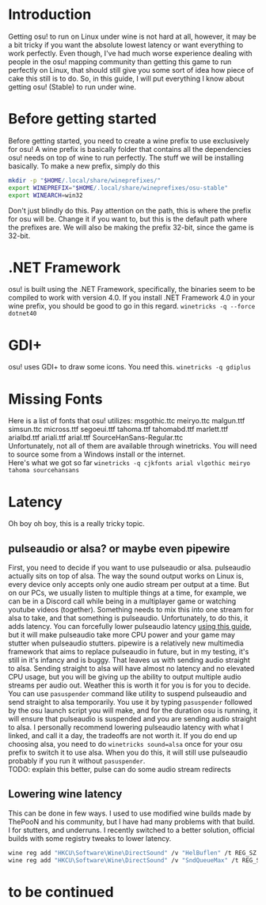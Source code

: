 # Introduction
Getting osu! to run on Linux under wine is not hard at all, however, it may be a bit tricky if you want the absolute lowest latency or want everything to work perfectly. Even though, I've had much worse experience dealing with people in the osu! mapping community than getting this game to run perfectly on Linux, that should still give you some sort of idea how piece of cake this still is to do. So, in this guide, I will put everything I know about getting osu! (Stable) to run under wine.

# Before getting started
Before getting started, you need to create a wine prefix to use exclusively for osu! A wine prefix is basically folder that contains all the dependencies osu! needs on top of wine to run perfectly. The stuff we will be installing basically. To make a new prefix, simply do this  
```sh
mkdir -p "$HOME/.local/share/wineprefixes/"
export WINEPREFIX="$HOME/.local/share/wineprefixes/osu-stable"
export WINEARCH=win32 
```
Don't just blindly do this. Pay attention on the path, this is where the prefix for osu will be. Change it if you want to, but this is the default path where the prefixes are. We will also be making the prefix 32-bit, since the game is 32-bit.

# .NET Framework
osu! is built using the .NET Framework, specifically, the binaries seem to be compiled to work with version 4.0. If you install .NET Framework 4.0 in your wine prefix, you should be good to go in this regard. `winetricks -q --force dotnet40`

# GDI+
osu! uses GDI+ to draw some icons. You need this. `winetricks -q gdiplus`

# Missing Fonts
Here is a list of fonts that osu! utilizes: msgothic.ttc meiryo.ttc malgun.ttf simsun.ttc micross.ttf segoeui.ttf tahoma.ttf tahomabd.ttf marlett.ttf arialbd.ttf ariali.ttf arial.ttf SourceHanSans-Regular.ttc  
Unfortunately, not all of them are available through winetricks. You will need to source some from a Windows install or the internet.  
Here's what we got so far `winetricks -q cjkfonts arial vlgothic meiryo tahoma sourcehansans`

# Latency
Oh boy oh boy, this is a really tricky topic. 

## pulseaudio or alsa? or maybe even pipewire
First, you need to decide if you want to use pulseaudio or alsa. pulseaudio actually sits on top of alsa. The way the sound output works on Linux is, every device only accepts only one audio stream per output at a time. But on our PCs, we usually listen to multiple things at a time, for example, we can be in a Discord call while being in a multiplayer game or watching youtube videos (together). Something needs to mix this into one stream for alsa to take, and that something is pulseaudio. Unfortunately, to do this, it adds latency. You can forcefully lower pulseaudio latency [using this guide](https://github.com/Kyuunex/osu-linux/tree/main/pulseaudio-lower-latency.md), but it will make pulseaudio take more CPU power and your game may stutter when pulseaudio stutters. pipewire is a relatively new multimedia framework that aims to replace pulseaudio in future, but in my testing, it's still in it's infancy and is buggy. That leaves us with sending audio straight to alsa. Sending straight to alsa will have almost no latency and no elevated CPU usage, but you will be giving up the ability to output multiple audio streams per audio out. Weather this is worth it for you is for you to decide. You can use `pasuspender` command like utility to suspend pulseaudio and send straight to alsa temporarily. You use it by typing `pasuspender` followed by the osu launch script you will make, and for the duration osu is running, it will ensure that pulseaudio is suspended and you are sending audio straight to alsa. I personally recommend lowering pulseaudio latency with what I linked, and call it a day, the tradeoffs are not worth it. If you do end up choosing alsa, you need to do `winetricks sound=alsa` once for your osu prefix to switch it to use alsa. When you do this, it will still use pulseaudio probably if you run it without `pasuspender`.  
TODO: explain this better, pulse can do some audio stream redirects

## Lowering wine latency
This can be done in few ways. I used to use modified wine builds made by ThePooN and his community, but I have had many problems with that build. I for stutters, and underruns. I recently switched to a better solution, official builds with some registry tweaks to lower latency.
```sh
wine reg add "HKCU\Software\Wine\DirectSound" /v "HelBuflen" /t REG_SZ /d "512" /f
wine reg add "HKCU\Software\Wine\DirectSound" /v "SndQueueMax" /t REG_SZ /d "3" /f 
```   

# to be continued